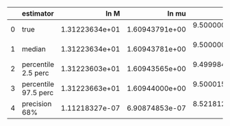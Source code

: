 |    | estimator            |           ln M |          ln mu |              a |             p0 |             e0 |             DL |       costhetaS |           phiS |      costhetaK |           phiK |     Phivarphi0 |          Phir0 |               d |
|---:|:---------------------|---------------:|---------------:|---------------:|---------------:|---------------:|---------------:|----------------:|---------------:|---------------:|---------------:|---------------:|---------------:|----------------:|
|  0 | true                 | 1.31223634e+01 | 1.60943791e+00 | 9.50000000e-01 | 1.00090740e+01 | 4.00000000e-01 | 4.31808451e-01 |  6.12323400e-17 | 3.14159265e+00 | 7.07106781e-01 | 1.04719755e+00 | 1.04719755e+00 | 3.14159265e+00 |  0.00000000e+00 |
|  1 | median               | 1.31223634e+01 | 1.60943781e+00 | 9.50000008e-01 | 1.00090741e+01 | 3.99999971e-01 | 4.33976690e-01 | -4.09289354e-04 | 3.14166970e+00 | 7.07837249e-01 | 1.04433244e+00 | 1.04662661e+00 | 3.14057170e+00 |  5.69645880e-04 |
|  2 | percentile 2.5 perc  | 1.31223603e+01 | 1.60943565e+00 | 9.49998411e-01 | 1.00090598e+01 | 3.99998844e-01 | 4.12382614e-01 | -3.75030691e-02 | 3.13771998e+00 | 6.77465257e-01 | 9.80822740e-01 | 9.58294603e-01 | 3.05801659e+00 | -1.50000733e-03 |
|  3 | percentile 97.5 perc | 1.31223663e+01 | 1.60944000e+00 | 9.50001548e-01 | 1.00090898e+01 | 4.00001118e-01 | 4.57119378e-01 |  3.51657997e-02 | 3.14540685e+00 | 7.37381924e-01 | 1.10512942e+00 | 1.14296576e+00 | 3.21952552e+00 |  2.41764047e-03 |
|  4 | precision 68%        | 1.11218327e-07 | 6.90874853e-07 | 8.52181201e-07 | 7.23769753e-07 | 1.41693222e-06 | 2.63478153e-02 | -4.61311520e+01 | 6.16551707e-04 | 2.15584681e-02 | 3.02992634e-02 | 4.44518322e-02 | 1.29288915e-02 |  2.18753633e+00 |